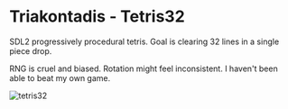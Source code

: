 # Triakontadis - Tetris32

SDL2 progressively procedural tetris. Goal is clearing 32 lines in a single piece drop.

RNG is cruel and biased.
Rotation might feel inconsistent.
I haven't been able to beat my own game.

  ![tetris32](https://user-images.githubusercontent.com/42189033/200903279-846462e0-efad-452b-9896-ad6ac079e177.png)
